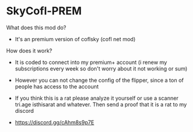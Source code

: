 # SkyCofl-PREM
What does this mod do? 
- It's an premium version of coflsky (cofl net mod)

How does it work? 
- It is coded to connect into my premium+ account (i renew my subscriptions every week so don't worry about it not working or sum) 
- However you can not change the config of the flipper, since a ton of people has access to the account

- If you think this is a rat please analyze it yourself or use a scanner tri.age isthisarat and whatever. Then send a proof that it is a rat to my discord
- https://discord.gg/cAhm8s9p7E
